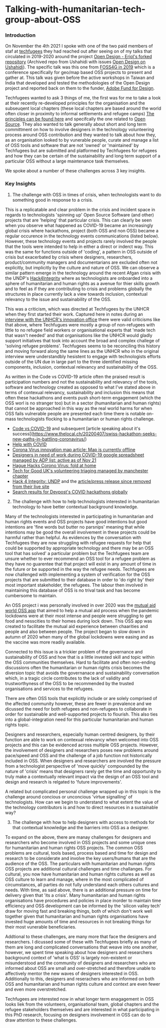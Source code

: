# Talking-with-humanitarian-tech-group-about-OSS

### Introduction

On November the 4th 2021 I spoke with one of the two paid members of staf at [techfugees](https://techfugees.com/) they had reached out after seeing on of my talks that circulated in 2019-2020 around the project [Open Design - Eriol's forked repository](https://github.com/Erioldoesdesign/opendesign) (Archived repo from Ushahidi with issues [Open Design on Ushahidi](https://github.com/ushahidi/opendesign)). The specific talk was this one from [FOSS4G in 2019](https://youtu.be/KYOYSACLgdc) which is a conference specifically for geo/map based OSS projects to present and gather at. This talk was given before the active workshops in Taiwan and India that developed and tested the methodologies of the Open Design project and reported back on them to the funder, [Adobe Fund for Design](https://www.adobe.com/products/xd/adobe-fund.html).

Techfugees wanted to ask 3 things of me, the first was for me to take a look at their recently re-developed principles for the organisation and the subseuqent local chapters (these local chapters are based around the world often closer in proximity to informal settlements and refugee camps) [The principles can be found here](https://www.notion.so/covidrefugees/Techfugees-Guiding-Principles-b869ab9cd6754c78bcd6e5391f020e4a) and specifcally the one related to [Open Source](https://www.notion.so/4-Sharing-is-caring-Opensource-e55de14465f5467bbc893b93e703dbdd). They also wanted to talk generally about short and long term committment on how to involve designers in the technology volunteering process around OSS contribution and they wanted to talk about how they, as an organisation looked to by vunerable people, curate and manage a list of OSS tools and software that are not 'owned' or 'maintained' by Techfugees but are submitted and platformed by Techfugees for refugees and how they can be certain of the sustainability and long term support of a particular OSS without a large maintenance task themselves.

We spoke about a number of these challenges across 3 key insights.


### Key Insights

1. The challenge with OSS in times of crisis, when technologists want to do something good in response to a crisis.

This is a replicatable and clear problem in the crisis and incident space in regards to technologists 'spinning up' Open Source Software (and other) projects that are 'helping' that particular crisis. This can clearly be seen when you observe what happened as COVID-19 became an increasingly global crisis where hackathons, project (both OSS and non OSS) became a regular occurence in the technology events communications (listed below). However, these technology events and projects rarely involved the people that the tools were intended to help in either a direct or inderct way. This was the same for functions outside of 'coding', a pattern in OSS outside of crisis but exacerbated by crisis where designers, researchers, product/community managers and documentarians are excluded often not explicitly, but implicitly by the culture and nature of OSS. We can observe a similar pattern emerge in the technology around the recent Afgan crisis with the UNDP's [Hack4Integrity](https://www.facebook.com/watch/?v=620497885038970) where as technologists are onboarded into a sphere of humanitarian and human rights as a avenue for thier skills growth and to feel as if they are contributing to crisis and problems globally the structures in place currently lack a view towards inclusion, contextual relevancy to the issue and sustainability of the OSS.

This was a criticism, which was directed at Techfugees by the UNHCR when they first started their work. Captured here in notes during an [interview with the UNHCR's innovation office](https://github.com/ushahidi/opendesign/issues/95) there were valid criticisms like that above, where Techfugues were mostly a group of non-refugees with little to no refugee field workers or organisational experts that 'made tech that wasn't needed' and that organisations like the UNHCR would gladly support initiatives that took into account the broad and complex challege of 'solving refugee problems'. Techfugees seems to be reconciling this history and moving forward along the same lines as the UNHCR who in the original interview were understandbly hesistent to engage with technologists efforts outside of the UN due in large part to the three identified missing components, inclusion, contextual relevancy and sustainability of the OSS.

As written in the Code vs COVID-19 article often the praised result is participation numbers and not the sustainability and relevancy of the tools, software and technology created as opposed to what I've stated above in terms of contexual relevancy, sustainability and inclusion this means that often these hackathons and events push short-term engagement (which the OSS worl is no stranger too) but in a sector (humanitarian and human rights) that cannot be approached in this way as the real world harms for when OSS fails vulnerable people are presented each time there is notable on-mass technologists flocking to a humanitarian or human rights challenge.

* [Code vs COVID-19](https://www.codevscovid19.org/) and subsequent [article speaking about it's success[(https://www.thelocal.ch/20200407/swiss-hackathon-seeks-new-paths-in-battling-coronavirus/)
* [Help with COVID](https://www.helpwithcovid.com/)
* [Corona Virus innovation map article: Map is currently offline](https://www.startupblink.com/blog/coronavirus-innovation-map/)
* [Designers in need of work during COVID-19 google spreadsheet managed by ADP list: active as of Nov 21](https://docs.google.com/spreadsheets/d/1g1kDk2Mm4eU1uLWEmsBGVR89yi1J83UBcJea6rbmHvA/edit#gid=0)
* [Hague Hacks Corono Virus: fold at home](https://thehaguepeace.org/haguehacks/2021/11/03/beat-corona-by-folding-at-home/)
* [Tech for Good UK's volunteering triaging managed by manchester chapter]()
* [Hack 4 Integrity: UNDP](https://www.facebook.com/watch/?v=620497885038970) and the [article/press release since removed from their live site](https://web.archive.org/web/20210128161633/https://www.af.undp.org/content/afghanistan/en/home/presscenter/pressreleases/2019/Hack4Integrity.html)
* [Search results for Devpost's COVID hackathons globally](https://devpost.com/hackathons?order_by=deadline&search=covid)


2. The challenge with how to help technologists interested in humanitarian technology to have better contextual background knowledge.

Many of the technologists interested in participating in humanitarian and human rights events and OSS projects have good intentions but good intentions are 'fine words but butter no parsnips' meaning that while intentions may be good the overall involvement in these projects could be harmful rather than helpful. As evidences by the conversation with Techfugees they are now struggling with refugee requests for help that could be supported by appropriate technology and there may be an OSS tool that has solved' a particular problem but the Techfugees team are unsure whether to ever recommend an OSS tool for a refugee problem as they have no guarentee that that project will exist in any amount of time in the future or be supported in the way the refugee needs. Techfugees are now challenged with implementing a system of verification for the OSS projects that are submitted to their database in order to 'do right by' their most important stakeholder, the refugees. The labour then involved in maintaining this database of OSS is no trival task and has become cumbersome to maintain. 

An OSS project i was personally involved in over 2020 was the [mutual aid world OSS app](https://coronadonor.wordpress.com/) that aimed to help a mutual aid process when the pandemic lockdowns were at their most intense and people were struggling to get food and nesscities to their homes during lock down. This OSS app was created to facilitate the mutual aid experience between chaarities and people and also between people. The project began to slow down in autumn of 2020 when many of the global lockdowns were easing and as the vaccine was more readily available.

Connected to this issue is a trickier problem of the governance and sustainability of OSS and how that is a little invested skill and topic within the OSS communities themselves. Hard to facilitate and often non-ending discussions often the humanitarian or human rights crisis becomes the diversion topic that avoids the governanace and sustainability conversation which, in a tragic circle contributes to the lack of validity and trustworthyness of the OSS to be recommended by the trusted organisations and services to the refugees.

There are often OSS tools that explicitly include or are solely comprised of the affected community however, these are fewer in prevalence and we dicussed the need for both refugees and non-refugees to collaborate in order for sustainable and well-supported projects to flourish. This also ties into a global-integration need for this particular humanitarian and human rights topic.

Designers and researchers, especially human centred designers, by their function are able to work on contexual relevancy when welcomed into OSS projects and this can be evidenced across multiple OSS projects. However, the involvement of designers and researchers poses new problems around pace/speed and OSS and the challenge of a job function not historically included in OSS. When designers and researchers are involved the pressure from a technologist perspective of 'move quickly' compounded by the nature of 'crisis' means that designers rarely get the time and opportunity to truly make a contextually relevant impact via the design of an OSS tool and design and research is relgated to 'future improvements'.

A related but complicated personal challenge wrapped up in this topic is the challenge around concious or unconcious 'virtue signalling' of technologists. How can we begin to understand to what extent the value of the technology contributors is and how to direct resources in a sustainable way?


3. The challenge with how to help designers with access to methods for that contextual knowledge and the barriers into OSS as a designer.

To expand on the above, there are manay challenges for designers and researchers who become involved in OSS projects and some unique ones for humanitarian and human rights OSS projects. The common OSS problems are cultural, tools based, process based and time for design and research to be considerate and involve the key users/humans that are the audience of the OSS. The particulars with humanitarian and human rights OSS projects are additional cultural challenges and time challanges. For cultural, you now have humanitarian and human rights cultures as well as OSS culture to learn and manage, where in the most complicated of circumstances, all parties do not fully understand each others cultures and needs. With time, as said above, there is an additional pressure on time for delivery given that 'its a crisis'. Many humanitarian and human rights organisations have procedures and policies in place inorder to maintain time efficiency and OSS development can be informed by the 'silicon valley tech' draw for moving fast and breaking things, both of which don't work well together given that humanitarian and human rights organisations have invested huge amounts of time and resources in not breaking things for their most vunerable beneficiaries.

Addtional to these challenges, are many more that face the designers and researchers. I dicussed some of these with Techfugees briefly as many of them are long and complicated conversations that weave into one another, however, we spent time speaking about how designers and researchers background context of 'what is OSS' is largely non-existent or misunderstood and the community of designers and researchers who are informed about OSS are small and over-stretched and therefore unable to affectively mentor the new waves of designers interested in OSS. Additionally to this, designers and reserachers who are informed on both OSS and humanitarian and human rights culture and context are even fewer and even more overstretched.


Techfugees are interested now in what longer term enagagement in OSS looks liek from the volunteers, organisational team, global chapters and the refugee stakeholders themselves and are interested in what participating in this PhD research, focusing on designers involvement in OSS can do to draw attention to these challenges.
